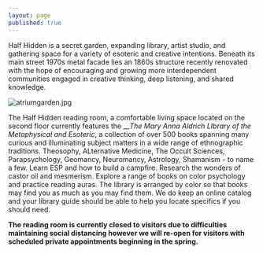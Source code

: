 ```yaml
---
layout: page
published: true
---
```


Half Hidden is a secret garden, expanding library, artist studio, and gathering space for a variety of esoteric and creative intentions. Beneath its main street 1970s metal facade lies an 1860s structure recently renovated with the hope of encouraging and growing more interdependent communities engaged in creative thinking, deep listening, and shared knowledge.



![atriumgarden.jpg]({{site.baseurl}}/images/atriumgarden.jpg)




The Half Hidden reading room, a comfortable living space located on the second floor currently features the ___The Mary Anna Aldrich LIbrary of the Metaphysical and Esoteric_, a collection of over 500 books spanning many curious and illuminating subject matters in a wide range of ethnographic traditions. Theosophy, ALternative Medicine, The Occult Sciences, Parapsychology, Geomancy, Neuromancy, Astrology, Shamanism - to name a few. Learn ESP and how to build a campfire. Research the wonders of castor oil and mesmerism. Explore a range of books on color psychology and practice reading auras. The library is arranged by color so that books may find you as much as you may find them. We do keep an online catalog and your library guide should be able to help you locate specifics if you should need.

**The reading room is currently closed to visitors due to difficulties maintaining social distancing however we will re-open for visitors with scheduled private appointments beginning in the spring.** 






